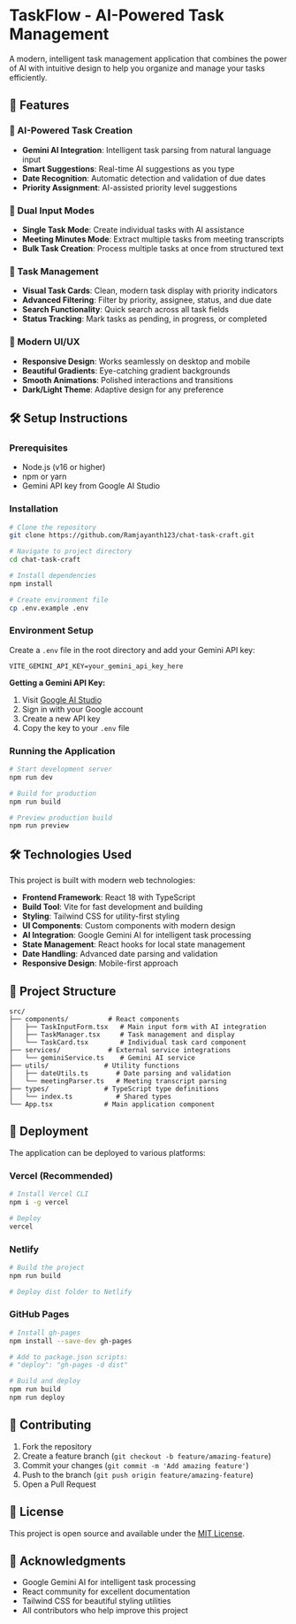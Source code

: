 # TaskFlow - AI-Powered Task Management

A modern, intelligent task management application that combines the power of AI with intuitive design to help you organize and manage your tasks efficiently.

## 🚀 Features

### 🤖 AI-Powered Task Creation
- **Gemini AI Integration**: Intelligent task parsing from natural language input
- **Smart Suggestions**: Real-time AI suggestions as you type
- **Date Recognition**: Automatic detection and validation of due dates
- **Priority Assignment**: AI-assisted priority level suggestions

### 📝 Dual Input Modes
- **Single Task Mode**: Create individual tasks with AI assistance
- **Meeting Minutes Mode**: Extract multiple tasks from meeting transcripts
- **Bulk Task Creation**: Process multiple tasks at once from structured text

### 🎯 Task Management
- **Visual Task Cards**: Clean, modern task display with priority indicators
- **Advanced Filtering**: Filter by priority, assignee, status, and due date
- **Search Functionality**: Quick search across all task fields
- **Status Tracking**: Mark tasks as pending, in progress, or completed

### 🎨 Modern UI/UX
- **Responsive Design**: Works seamlessly on desktop and mobile
- **Beautiful Gradients**: Eye-catching gradient backgrounds
- **Smooth Animations**: Polished interactions and transitions
- **Dark/Light Theme**: Adaptive design for any preference

## 🛠️ Setup Instructions

### Prerequisites
- Node.js (v16 or higher)
- npm or yarn
- Gemini API key from Google AI Studio

### Installation

```bash
# Clone the repository
git clone https://github.com/Ramjayanth123/chat-task-craft.git

# Navigate to project directory
cd chat-task-craft

# Install dependencies
npm install

# Create environment file
cp .env.example .env
```

### Environment Setup

Create a `.env` file in the root directory and add your Gemini API key:

```env
VITE_GEMINI_API_KEY=your_gemini_api_key_here
```

**Getting a Gemini API Key:**
1. Visit [Google AI Studio](https://makersuite.google.com/app/apikey)
2. Sign in with your Google account
3. Create a new API key
4. Copy the key to your `.env` file

### Running the Application

```bash
# Start development server
npm run dev

# Build for production
npm run build

# Preview production build
npm run preview
```

## 🛠️ Technologies Used

This project is built with modern web technologies:

- **Frontend Framework**: React 18 with TypeScript
- **Build Tool**: Vite for fast development and building
- **Styling**: Tailwind CSS for utility-first styling
- **UI Components**: Custom components with modern design
- **AI Integration**: Google Gemini AI for intelligent task processing
- **State Management**: React hooks for local state management
- **Date Handling**: Advanced date parsing and validation
- **Responsive Design**: Mobile-first approach

## 📁 Project Structure

```
src/
├── components/          # React components
│   ├── TaskInputForm.tsx   # Main input form with AI integration
│   ├── TaskManager.tsx     # Task management and display
│   └── TaskCard.tsx        # Individual task card component
├── services/            # External service integrations
│   └── geminiService.ts    # Gemini AI service
├── utils/              # Utility functions
│   ├── dateUtils.ts       # Date parsing and validation
│   └── meetingParser.ts   # Meeting transcript parsing
├── types/              # TypeScript type definitions
│   └── index.ts           # Shared types
└── App.tsx             # Main application component
```

## 🚀 Deployment

The application can be deployed to various platforms:

### Vercel (Recommended)
```bash
# Install Vercel CLI
npm i -g vercel

# Deploy
vercel
```

### Netlify
```bash
# Build the project
npm run build

# Deploy dist folder to Netlify
```

### GitHub Pages
```bash
# Install gh-pages
npm install --save-dev gh-pages

# Add to package.json scripts:
# "deploy": "gh-pages -d dist"

# Build and deploy
npm run build
npm run deploy
```

## 🤝 Contributing

1. Fork the repository
2. Create a feature branch (`git checkout -b feature/amazing-feature`)
3. Commit your changes (`git commit -m 'Add amazing feature'`)
4. Push to the branch (`git push origin feature/amazing-feature`)
5. Open a Pull Request

## 📝 License

This project is open source and available under the [MIT License](LICENSE).

## 🙏 Acknowledgments

- Google Gemini AI for intelligent task processing
- React community for excellent documentation
- Tailwind CSS for beautiful styling utilities
- All contributors who help improve this project
